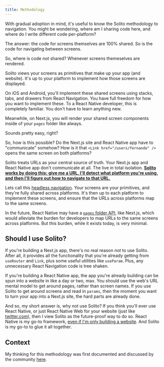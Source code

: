 ```yaml
---
title: Methodology
---
```


With gradual adoption in mind, it's useful to know the Solito methodology to navigation. You might be wondering, where am I sharing code here, and where do I write different code per-platform?

The answer: the code for screens themselves are 100% shared. So is the code for navigating between screens.

So, where is code _not_ shared? Whenever screens themeselves are rendered.

Solito views your screens as primitives that make up your app (and website). It's up to your platform to implement how those screens are displayed.

On iOS and Android, you'll implement these shared screens using stacks, tabs, and drawers from React Navigation. You have full freedom for how you want to implement these. To a React Native developer, this is completely familiar. You don't have to learn anything new.

Meanwhile, on Next.js, you will render your shared screen components inside of your `pages` folder like always.

Sounds pretty easy, right?

So, how is this possible? Do the Next.js site and React Native app have to "communicate" somehow? How is it that `<Link href="/users/fernando" />` opens the same screen on both platforms?

Solito treats URLs as your central source of truth. Your Next.js app and React Native app don't communicate at all. The live in total isolation. <u>**Solito works by doing this: give me a URL, I'll detect what platform you're using, and then I'll figure out how to navigate to that URL.**</u>

Lets call this [headless navigation](https://github.com/axeldelafosse/expo-next-monorepo-example/pull/1#issuecomment-1009185655). Your screens are your primitives, and they're fully shared across platforms. It's then up to each platform to implement these screens, and ensure that the URLs across platforms map to the same screens.

In the future, React Native may have a [`pages` folder API](https://github.com/EvanBacon/expo-auto-navigation-webpack), like Next.js, which would alleviate the burden for developers to map URLs to the same screens across platforms. But this burden, while it exists today, is very minimal.

## Should I use Solito?

If you're building a Next.js app, there's no real reason _not_ to use Solito. After all, it provides all the functionality that you're already getting from `useRouter` and `Link`, plus some useful utilities like `useParam`. Plus, any unnecessary React Navigation code is tree shaken.

If you're building a React Native app, the app you're already building can be spun into a website in like a day or two, max. You should use the web's URL mental model to get around pages, rather than screen names. If you use Solito to get around screens and read in `params`, then the moment you want to turn your app into a Next.js site, the hard parts are already done.

And so, my short answer is, why not use Solito? If you think you'll ever use React Native, or just React Native Web for your website (just like [twitter.com](https://twitter.com)), then I view Solito as the future-proof way to do so. React Native is my go-to framework, [even if I'm only building a website](https://www.youtube.com/watch?v=0lnbdRweJtA&t=22s). And Solito is my go-to to glue it all together.

## Context

My thinking for this methodology was first documented and discussed by the community [here](https://github.com/axeldelafosse/expo-next-monorepo-example/pull/1#issuecomment-1005969004).
